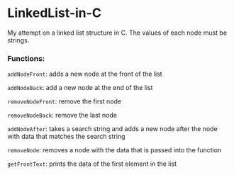 # LinkedList-in-C
My attempt on a linked list structure in C. The values of each node must be strings.

### Functions:
`addNodeFront`: adds a new node at the front of the list

`addNodeBack`: add a new node at the end of the list

`removeNodeFront`: remove the first node

`removeNodeBack`: remove the last node

`addNodeAfter`: takes a search string and adds a new node after the node with data that matches the search string

`removeNode`: removes a node with the data that is passed into the function

`getFrontText`: prints the data of the first element in the list
